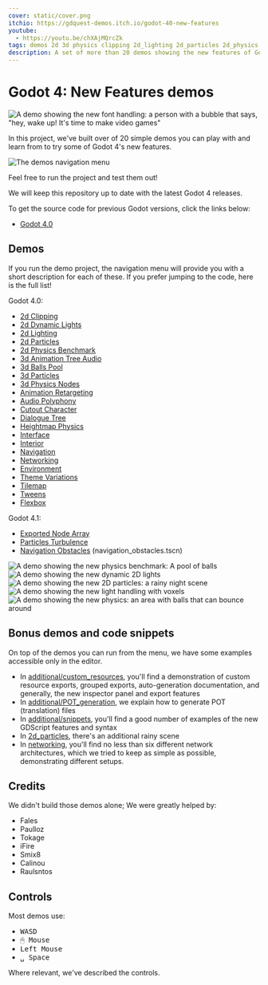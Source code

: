 ```yaml
---
cover: static/cover.png
itchio: https://gdquest-demos.itch.io/godot-40-new-features
youtube: 
  - https://youtu.be/chXAjMQrcZk
tags: demos 2d 3d physics clipping 2d_lighting 2d_particles 2d_physics audio 3d_particles 3d_physics animation audio_polyphony fonts heightmap ui voxelgi navigation networking sdfgi  tilemap tweens
description: A set of more than 20 demos showing the new features of Godot 4.0
---
```


# Godot 4: New Features demos

![A demo showing the new font handling: a person with a bubble that says, "hey, wake up! It's time to make video games"](static/dialogue.png)

In this project, we've built over of 20 simple demos you can play with and learn from to try some of Godot 4's new features.

![The demos navigation menu](static/navigation.png)

Feel free to run the project and test them out!

We will keep this repository up to date with the latest Godot 4 releases.

To get the source code for previous Godot versions, click the links below:

- [Godot 4.0]()

## Demos

If you run the demo project, the navigation menu will provide you with a short description for each of these. If you prefer jumping to the code, here is the full list!

Godot 4.0:

- [2d Clipping](./2d_clipping)
- [2d Dynamic Lights](./2d_dynamic_lights)
- [2d Lighting](./2d_lighting_normal_map)
- [2d Particles](./2d_particles)
- [2d Physics Benchmark](./2d_physics_benchmark)
- [3d Animation Tree Audio](./3d_animation_tree_audio)
- [3d Balls Pool](./3d_balls_pool)
- [3d Particles](./3d_particles)
- [3d Physics Nodes](./3d_physics_nodes)
- [Animation Retargeting](./animation_retargeting)
- [Audio Polyphony](./audio_polyphony)
- [Cutout Character](./cutout_character)
- [Dialogue Tree](./dialogue_tree)
- [Heightmap Physics](./heightmap_physics)
- [Interface](./interface)
- [Interior](interior-./diorama)
- [Navigation](./navigation)
- [Networking](./networking)
- [Environment](./outdoor_environment)
- [Theme Variations](./theme_variations)
- [Tilemap](./tilemap)
- [Tweens](./tweens)
- [Flexbox](./ui_flexbox)

Godot 4.1:

- [Exported Node Array](./exported_node_array)
- [Particles Turbulence](./particles_turbulence)
- [Navigation Obstacles](./navigation) (navigation_obstacles.tscn)

![A demo showing the new physics benchmark: A pool of balls](static/ball_pool.png)
![A demo showing the new dynamic 2D lights](static/lights.png)
![A demo showing the new 2D particles: a rainy night scene](static/rainy_night.png)
![A demo showing the new light handling with voxels](static/voxel.png)
![A demo showing the new physics: an area with balls that can bounce around](static/balls.png)

## Bonus demos and code snippets

On top of the demos you can run from the menu, we have some examples accessible only in the editor.

- In [additional/custom_resources](additional/custom_resources), you'll find a demonstration of custom resource exports, grouped exports, auto-generation documentation, and generally, the new inspector panel and export features
- In [additional/POT_generation](additional/POT_generation), we explain how to generate POT (translation) files
- In [additional/snippets](additional/snippets), you'll find a good number of examples of the new GDScript features and syntax
- In [2d_particles](2d_particles), there's an additional rainy scene
- In [networking](networking), you'll find no less than six different network architectures, which we tried to keep as simple as possible, demonstrating different setups.

## Credits

We didn't build those demos alone; We were greatly helped by:

- Fales
- Paulloz
- Tokage
- iFire
- Smix8
- Calinou
- Raulsntos

## Controls

Most demos use:

- <kbd>W</kbd><kbd>A</kbd><kbd>S</kbd><kbd>D</kbd>
- <kbd>🖱 Mouse</kbd>
- <kbd>Left Mouse</kbd>
- <kbd>␣ Space</kbd>

Where relevant, we've described the controls.
